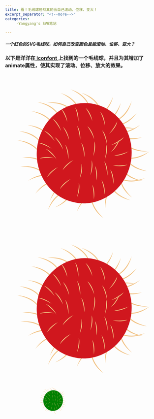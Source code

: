 ```yaml
---
title: 看！毛线球居然真的会自己滚动、位移、变大！
excerpt_separator: "<!--more-->"
categories:
     -Yangyang's SVG笔记

---
```


##### 一个红色的SVG毛线球，如何自己改变颜色且能滚动、位移、变大？
<!--more-->

### 以下是洋洋在[ iconfont ](https://www.iconfont.cn/)上找到的一个毛线球，并且为其增加了animate属性，使其实现了滚动、位移、放大的效果。


<div>
	<svg t="1606134366955" class="icon" viewBox="0 0 1024 1024" version="1.1" xmlns="http://www.w3.org/2000/svg" p-id="5844" width="1000" height="1000"><path d="M371.76 335.7c8.38-30.75-25.58-134.24-158.12-150.23 48.52 12 106.37 37 136 85.3 7.71 13.72 15.95 37.23 22.12 64.93zM314.41 479.09c6.76-31.15-32.57-132.72-165.76-141.75 49.08 9.43 108.15 31.38 140.35 78.06 8.34 13.3 17.8 36.36 25.41 63.69zM561.18 276.62c13.59-28.84-1.88-136.62-129.63-175.41 45.7 20.23 98.33 54.9 119.17 107.63 5.16 14.84 9.19 39.44 10.46 67.78zM333.55 392.72c7.84-30.89-27.92-133.77-160.71-147.45 48.71 11.15 107 35.14 137.51 82.92 7.9 13.58 16.55 36.96 23.2 64.53zM259.54 519.11C266.3 488 227 386.39 93.78 377.36c49.07 9.44 108.15 31.38 140.32 78.06 8.37 13.3 17.83 36.36 25.44 63.69zM650.54 784.84c-28.59-14.1-136.66-0.5-177.64 126.54 21-45.33 56.61-97.35 109.69-117.26 14.93-4.91 39.59-8.51 67.95-9.28zM304.88 655.29c0.14-31.88-59.45-123-191.61-104.19 50-1 112.32 8.2 153.48 47.18 10.96 11.27 25.01 31.86 38.13 57.01zM473.31 711.2c-28.59-14.1-136.66-0.51-177.64 126.54 21-45.33 56.61-97.35 109.69-117.27 14.93-4.9 39.64-8.47 67.95-9.27zM292.12 715.32c0.13-31.88-59.45-123.05-191.61-104.19 50-1 112.31 8.2 153.48 47.18 11.01 11.27 25.01 31.86 38.13 57.01z" fill="#F1C182" p-id="5845"></path><path d="M635.2 300.38c13.59-28.83-1.89-136.64-129.63-175.41 45.69 20.24 98.32 54.91 119.16 107.63 5.17 14.84 9.2 39.4 10.47 67.78zM494.82 300.38c13.59-28.83-1.88-136.64-129.63-175.41 45.7 20.24 98.33 54.91 119.17 107.63 5.16 14.84 9.19 39.4 10.46 67.78zM655.4 438.64c4.31-31.58 76-113.57 204.25-76.51-49.34-7.92-112.36-7.5-158.56 25.36-12.41 9.64-29.19 28.07-45.69 51.15zM246.78 579.14C253.53 548 214.2 446.43 81 437.39c49.08 9.44 108.16 31.38 140.32 78.07 8.38 13.29 17.85 36.36 25.46 63.68zM403.65 719.13C380.05 697.7 272.43 681 198 791.81c32.71-37.78 81.25-78 137.76-82.49 15.72-0.6 40.42 2.74 67.89 9.81zM460.55 771.23c-28.59-14.1-136.66-0.5-177.64 126.54 21-45.33 56.61-97.35 109.69-117.26 14.93-4.91 39.59-8.51 67.95-9.28z" fill="#F1C182" p-id="5846"></path><path d="M469.5 293.84c0.14-31.88-59.45-123-191.61-104.19 50-1 112.32 8.21 153.49 47.18 10.95 11.27 25 31.86 38.12 57.01zM369.25 710.25c-14.35-28.46-108.83-82.64-218-5.84C195.3 680.85 255 660.73 309.4 676.76c14.87 5.07 36.74 17.04 59.85 33.49zM711.37 646.45c9.72 30.36 94.56 98.66 214.43 39.88-47.22 16.37-109.36 26.91-160.56 2.56-13.89-7.33-33.62-22.57-53.87-42.44z" fill="#F1C182" p-id="5847"></path><path d="M775.36 699.26c-31.83-1.81-126 52.93-114.07 185.89 1.64-49.94 14.07-111.73 55.15-150.8 11.82-10.35 33.12-23.3 58.92-35.09z" fill="#F1C182" p-id="5848"></path><path d="M683.28 669.54c-11 29.91 13.79 136 144.42 163.44-47.28-16.17-102.7-46.12-128.09-96.83-6.43-14.33-12.61-38.49-16.33-66.61zM735.18 520.24c16.3 27.39 114.34 74.85 217.91-9.38-42.33 26.57-100.5 50.81-155.87 38.61-15.22-4.02-37.84-14.47-62.04-29.23zM773.61 607.36c-22.24 22.84-42.7 129.81 65.46 208-36.62-34-75.09-83.92-77.63-140.56-0.05-15.66 4.14-40.23 12.17-67.44z" fill="#F1C182" p-id="5849"></path><path d="M756.27 395.65c-1.8 31.83 52.94 126 185.9 114.08-49.95-1.64-111.73-14.07-150.81-55.15-10.36-11.83-23.3-33.13-35.09-58.93zM583.66 742.44c-22.24 22.83-42.71 129.81 65.46 208-36.62-34-75.1-83.92-77.63-140.56-0.06-15.66 4.14-40.24 12.17-67.44zM595.81 328.56c29.5 12.06 136.36-9 168.38-138.63C746.38 236.62 714.51 291 663 314.56c-14.6 5.94-39 11.25-67.19 14zM544.76 287.28c29.51 12.07 136.36-9 168.38-138.62-17.81 46.69-49.68 101.06-101.24 124.63-14.55 5.93-38.9 11.25-67.14 13.99z" fill="#F1C182" p-id="5850"></path><path d="M667.27 317.3c29.51 12.07 136.36-9 168.38-138.63-17.81 46.69-49.65 101.06-101.24 124.64-14.55 5.93-38.9 11.24-67.14 13.99zM748.51 558.43c-7.84 30.89 27.92 133.77 160.71 147.44-48.71-11.14-107-35.13-137.51-82.91-7.9-13.58-16.55-36.96-23.2-64.53zM776.58 493.39c-7.84 30.9 27.92 133.77 160.72 147.45-48.72-11.14-107-35.13-137.51-82.91-7.91-13.59-16.56-36.93-23.21-64.54zM449.4 698.24c15.09 28.08 5.28 136.55-120.27 181.94 44.58-22.59 95.32-60 113.37-113.71 4.38-15.09 7.12-39.87 6.9-68.23z" fill="#F1C182" p-id="5851"></path><path d="M661.91 326.08c23.22 21.83 130.54 40.43 206.88-69.08-33.37 37.2-82.6 76.54-139.19 80.07-15.71 0.33-40.35-3.44-67.69-10.99zM696.2 351.71c5.95 31.32 81.84 109.45 208 65.72-48.86 10.49-111.82 13.37-159.67-17-12.93-9-30.65-26.53-48.33-48.72z" fill="#F1C182" p-id="5852"></path><path d="M673.84 352.59c17.25 26.8 116.88 70.81 217.45-17-41.38 28-98.67 54.29-154.42 44-15.32-3.44-38.33-13.06-63.03-27z" fill="#F1C182" p-id="5853"></path><path d="M481.722356 851.583541a313.29 331.43 7 1 0 80.782313-657.919142 313.29 331.43 7 1 0-80.782313 657.919142Z" fill="#D0171E" p-id="5854"></path><path d="M369.66 229c20.4 15.08 38.87 57.72 41 88.71 0.08-4.13-17.27-53.95-41-88.71z" fill="#F1C182" p-id="5855"></path><path d="M462.61 220.37c16.5 19.28 24.91 65 20 95.65 1.04-4.02-4.67-56.49-20-95.65zM531.16 223.87c21 14.23 41.2 56.08 44.57 87-0.07-4.21-19.44-53.28-44.57-87zM628.47 250.06c18.58 17.29 32.12 61.73 30.72 92.76 0.58-4.12-11.05-55.59-30.72-92.76zM782.9 416.93c-12.51 22.07-52.6 45.55-83.11 51.38 4.15-0.4 51.51-23.63 83.11-51.38zM314.57 296.55c22.64 11.46 48 50.41 55.23 80.61-0.59-4.16-26.03-50.35-55.23-80.61zM257.2 374.34c24.41 6.93 56.7 40.34 69.58 68.61-1.37-3.95-35.15-44.47-69.58-68.61zM218.62 454.59c25.28-2.11 67.28 17.77 89.29 39.69-2.67-3.21-48.56-29.23-89.29-39.69zM636.79 700.94c16.49 19.28 24.91 65 20 95.64 1.04-4.03-4.68-56.48-20-95.64zM721.2 537.39c24.74 5.62 69.1-8.21 94-26.84-3.13 2.8-52.2 22.17-94 26.84zM740.42 312.79c-2.21 25.27-28.95 63.28-54.28 81.25 3.61-2.04 37.06-42.89 54.28-81.25zM382 350.1c20.41 15.08 38.87 57.72 41 88.71 0.13-4.16-17.23-53.99-41-88.71zM475 341.43c16.5 19.28 24.91 65 20 95.65 1-4.08-4.68-56.49-20-95.65zM543.54 344.93c21 14.24 41.2 56.08 44.57 87-0.06-4.21-19.44-53.28-44.57-87zM640.86 371.12c18.57 17.29 32.11 61.74 30.71 92.77 0.58-4.13-11.05-55.6-30.71-92.77zM327 417.61c22.64 11.46 48 50.41 55.23 80.61-0.64-4.12-26.08-50.35-55.23-80.61zM269.58 495.4c24.41 6.94 56.7 40.35 69.58 68.61-1.37-3.94-35.16-44.47-69.58-68.61z" fill="#F1C182" p-id="5856"></path><path d="M752.81 433.85c-2.22 25.27-28.95 63.28-54.29 81.25 3.61-2.1 37.06-42.89 54.29-81.25zM807.35 598.47c-21.86 12.87-68.32 13.19-97.67 3 3.79 1.73 56.44 5.26 97.67-3zM571.1 569.55c10.27 23.2 5.23 69.39-8.27 97.36 2.17-3.57 11.72-55.45 8.27-97.36zM694.74 631c16.5 19.28 24.91 65 20 95.65 1.04-4.01-4.67-56.46-20-95.65zM575.37 731.75c14.23 21 17.47 67.36 9.15 97.29 1.48-3.9 1.69-56.66-9.15-97.29zM486.61 718.25c9.13 23.67 1.86 69.56-13 96.85 2.39-3.46 14.39-54.82 13-96.85zM228.11 557.8c22-12.58 68.49-12.27 97.7-1.69-3.81-1.77-56.36-6.01-97.7 1.69zM277.92 680.76c8.09-24 43-54.71 71.85-66.23-4 1.18-46.1 32.99-71.85 66.23zM362.5 759.24c8.09-24 43-54.71 71.85-66.23-4 1.18-46.1 32.99-71.85 66.23zM654.75 576c16.5 19.28 24.91 65 20 95.65 1.04-4.03-4.67-56.48-20-95.65zM589.07 444.62c10.27 23.2 5.23 69.4-8.27 97.37 2.2-3.57 11.72-55.46 8.27-97.37zM666.92 464.12c10.27 23.2 5.23 69.4-8.27 97.37 2.15-3.57 11.72-55.49 8.27-97.37zM502.75 453.32c16.5 19.28 24.91 65 20 95.65 1.04-4.04-4.67-56.49-20-95.65zM397 466.67c16.5 19.28 24.91 65 20 95.65 1.08-4.04-4.63-56.49-20-95.65zM593.34 606.82c14.23 21 17.47 67.37 9.15 97.29 1.51-3.89 1.69-56.65-9.15-97.29zM504.57 593.33c9.14 23.67 1.86 69.56-13 96.85 2.35-3.46 14.43-54.83 13-96.85zM380.46 634.31c8.1-24 43-54.71 71.85-66.22-3.99 1.17-46.09 32.98-71.85 66.22z" fill="#F1C182" p-id="5857"></path>
	</svg>
</div>

<div>	<svg t="1606134366955" class="icon" viewBox="0 0 1024 1024" version="1.1" xmlns="http://www.w3.org/2000/svg" p-id="5844" width="1000" height="1000"><path d="M371.76 335.7c8.38-30.75-25.58-134.24-158.12-150.23 48.52 12 106.37 37 136 85.3 7.71 13.72 15.95 37.23 22.12 64.93zM314.41 479.09c6.76-31.15-32.57-132.72-165.76-141.75 49.08 9.43 108.15 31.38 140.35 78.06 8.34 13.3 17.8 36.36 25.41 63.69zM561.18 276.62c13.59-28.84-1.88-136.62-129.63-175.41 45.7 20.23 98.33 54.9 119.17 107.63 5.16 14.84 9.19 39.44 10.46 67.78zM333.55 392.72c7.84-30.89-27.92-133.77-160.71-147.45 48.71 11.15 107 35.14 137.51 82.92 7.9 13.58 16.55 36.96 23.2 64.53zM259.54 519.11C266.3 488 227 386.39 93.78 377.36c49.07 9.44 108.15 31.38 140.32 78.06 8.37 13.3 17.83 36.36 25.44 63.69zM650.54 784.84c-28.59-14.1-136.66-0.5-177.64 126.54 21-45.33 56.61-97.35 109.69-117.26 14.93-4.91 39.59-8.51 67.95-9.28zM304.88 655.29c0.14-31.88-59.45-123-191.61-104.19 50-1 112.32 8.2 153.48 47.18 10.96 11.27 25.01 31.86 38.13 57.01zM473.31 711.2c-28.59-14.1-136.66-0.51-177.64 126.54 21-45.33 56.61-97.35 109.69-117.27 14.93-4.9 39.64-8.47 67.95-9.27zM292.12 715.32c0.13-31.88-59.45-123.05-191.61-104.19 50-1 112.31 8.2 153.48 47.18 11.01 11.27 25.01 31.86 38.13 57.01z" fill="#F1C182" p-id="5845"></path><path d="M635.2 300.38c13.59-28.83-1.89-136.64-129.63-175.41 45.69 20.24 98.32 54.91 119.16 107.63 5.17 14.84 9.2 39.4 10.47 67.78zM494.82 300.38c13.59-28.83-1.88-136.64-129.63-175.41 45.7 20.24 98.33 54.91 119.17 107.63 5.16 14.84 9.19 39.4 10.46 67.78zM655.4 438.64c4.31-31.58 76-113.57 204.25-76.51-49.34-7.92-112.36-7.5-158.56 25.36-12.41 9.64-29.19 28.07-45.69 51.15zM246.78 579.14C253.53 548 214.2 446.43 81 437.39c49.08 9.44 108.16 31.38 140.32 78.07 8.38 13.29 17.85 36.36 25.46 63.68zM403.65 719.13C380.05 697.7 272.43 681 198 791.81c32.71-37.78 81.25-78 137.76-82.49 15.72-0.6 40.42 2.74 67.89 9.81zM460.55 771.23c-28.59-14.1-136.66-0.5-177.64 126.54 21-45.33 56.61-97.35 109.69-117.26 14.93-4.91 39.59-8.51 67.95-9.28z" fill="#F1C182" p-id="5846"></path><path d="M469.5 293.84c0.14-31.88-59.45-123-191.61-104.19 50-1 112.32 8.21 153.49 47.18 10.95 11.27 25 31.86 38.12 57.01zM369.25 710.25c-14.35-28.46-108.83-82.64-218-5.84C195.3 680.85 255 660.73 309.4 676.76c14.87 5.07 36.74 17.04 59.85 33.49zM711.37 646.45c9.72 30.36 94.56 98.66 214.43 39.88-47.22 16.37-109.36 26.91-160.56 2.56-13.89-7.33-33.62-22.57-53.87-42.44z" fill="#F1C182" p-id="5847"></path><path d="M775.36 699.26c-31.83-1.81-126 52.93-114.07 185.89 1.64-49.94 14.07-111.73 55.15-150.8 11.82-10.35 33.12-23.3 58.92-35.09z" fill="#F1C182" p-id="5848"></path><path d="M683.28 669.54c-11 29.91 13.79 136 144.42 163.44-47.28-16.17-102.7-46.12-128.09-96.83-6.43-14.33-12.61-38.49-16.33-66.61zM735.18 520.24c16.3 27.39 114.34 74.85 217.91-9.38-42.33 26.57-100.5 50.81-155.87 38.61-15.22-4.02-37.84-14.47-62.04-29.23zM773.61 607.36c-22.24 22.84-42.7 129.81 65.46 208-36.62-34-75.09-83.92-77.63-140.56-0.05-15.66 4.14-40.23 12.17-67.44z" fill="#F1C182" p-id="5849"></path><path d="M756.27 395.65c-1.8 31.83 52.94 126 185.9 114.08-49.95-1.64-111.73-14.07-150.81-55.15-10.36-11.83-23.3-33.13-35.09-58.93zM583.66 742.44c-22.24 22.83-42.71 129.81 65.46 208-36.62-34-75.1-83.92-77.63-140.56-0.06-15.66 4.14-40.24 12.17-67.44zM595.81 328.56c29.5 12.06 136.36-9 168.38-138.63C746.38 236.62 714.51 291 663 314.56c-14.6 5.94-39 11.25-67.19 14zM544.76 287.28c29.51 12.07 136.36-9 168.38-138.62-17.81 46.69-49.68 101.06-101.24 124.63-14.55 5.93-38.9 11.25-67.14 13.99z" fill="#F1C182" p-id="5850"></path><path d="M667.27 317.3c29.51 12.07 136.36-9 168.38-138.63-17.81 46.69-49.65 101.06-101.24 124.64-14.55 5.93-38.9 11.24-67.14 13.99zM748.51 558.43c-7.84 30.89 27.92 133.77 160.71 147.44-48.71-11.14-107-35.13-137.51-82.91-7.9-13.58-16.55-36.96-23.2-64.53zM776.58 493.39c-7.84 30.9 27.92 133.77 160.72 147.45-48.72-11.14-107-35.13-137.51-82.91-7.91-13.59-16.56-36.93-23.21-64.54zM449.4 698.24c15.09 28.08 5.28 136.55-120.27 181.94 44.58-22.59 95.32-60 113.37-113.71 4.38-15.09 7.12-39.87 6.9-68.23z" fill="#F1C182" p-id="5851"></path><path d="M661.91 326.08c23.22 21.83 130.54 40.43 206.88-69.08-33.37 37.2-82.6 76.54-139.19 80.07-15.71 0.33-40.35-3.44-67.69-10.99zM696.2 351.71c5.95 31.32 81.84 109.45 208 65.72-48.86 10.49-111.82 13.37-159.67-17-12.93-9-30.65-26.53-48.33-48.72z" fill="#F1C182" p-id="5852"></path><path d="M673.84 352.59c17.25 26.8 116.88 70.81 217.45-17-41.38 28-98.67 54.29-154.42 44-15.32-3.44-38.33-13.06-63.03-27z" fill="#F1C182" p-id="5853"></path><path d="M481.722356 851.583541a313.29 331.43 7 1 0 80.782313-657.919142 313.29 331.43 7 1 0-80.782313 657.919142Z" fill="#D0171E" p-id="5854"></path><path d="M369.66 229c20.4 15.08 38.87 57.72 41 88.71 0.08-4.13-17.27-53.95-41-88.71z" fill="#F1C182" p-id="5855"></path><path d="M462.61 220.37c16.5 19.28 24.91 65 20 95.65 1.04-4.02-4.67-56.49-20-95.65zM531.16 223.87c21 14.23 41.2 56.08 44.57 87-0.07-4.21-19.44-53.28-44.57-87zM628.47 250.06c18.58 17.29 32.12 61.73 30.72 92.76 0.58-4.12-11.05-55.59-30.72-92.76zM782.9 416.93c-12.51 22.07-52.6 45.55-83.11 51.38 4.15-0.4 51.51-23.63 83.11-51.38zM314.57 296.55c22.64 11.46 48 50.41 55.23 80.61-0.59-4.16-26.03-50.35-55.23-80.61zM257.2 374.34c24.41 6.93 56.7 40.34 69.58 68.61-1.37-3.95-35.15-44.47-69.58-68.61zM218.62 454.59c25.28-2.11 67.28 17.77 89.29 39.69-2.67-3.21-48.56-29.23-89.29-39.69zM636.79 700.94c16.49 19.28 24.91 65 20 95.64 1.04-4.03-4.68-56.48-20-95.64zM721.2 537.39c24.74 5.62 69.1-8.21 94-26.84-3.13 2.8-52.2 22.17-94 26.84zM740.42 312.79c-2.21 25.27-28.95 63.28-54.28 81.25 3.61-2.04 37.06-42.89 54.28-81.25zM382 350.1c20.41 15.08 38.87 57.72 41 88.71 0.13-4.16-17.23-53.99-41-88.71zM475 341.43c16.5 19.28 24.91 65 20 95.65 1-4.08-4.68-56.49-20-95.65zM543.54 344.93c21 14.24 41.2 56.08 44.57 87-0.06-4.21-19.44-53.28-44.57-87zM640.86 371.12c18.57 17.29 32.11 61.74 30.71 92.77 0.58-4.13-11.05-55.6-30.71-92.77zM327 417.61c22.64 11.46 48 50.41 55.23 80.61-0.64-4.12-26.08-50.35-55.23-80.61zM269.58 495.4c24.41 6.94 56.7 40.35 69.58 68.61-1.37-3.94-35.16-44.47-69.58-68.61z" fill="#F1C182" p-id="5856"></path><path d="M752.81 433.85c-2.22 25.27-28.95 63.28-54.29 81.25 3.61-2.1 37.06-42.89 54.29-81.25zM807.35 598.47c-21.86 12.87-68.32 13.19-97.67 3 3.79 1.73 56.44 5.26 97.67-3zM571.1 569.55c10.27 23.2 5.23 69.39-8.27 97.36 2.17-3.57 11.72-55.45 8.27-97.36zM694.74 631c16.5 19.28 24.91 65 20 95.65 1.04-4.01-4.67-56.46-20-95.65zM575.37 731.75c14.23 21 17.47 67.36 9.15 97.29 1.48-3.9 1.69-56.66-9.15-97.29zM486.61 718.25c9.13 23.67 1.86 69.56-13 96.85 2.39-3.46 14.39-54.82 13-96.85zM228.11 557.8c22-12.58 68.49-12.27 97.7-1.69-3.81-1.77-56.36-6.01-97.7 1.69zM277.92 680.76c8.09-24 43-54.71 71.85-66.23-4 1.18-46.1 32.99-71.85 66.23zM362.5 759.24c8.09-24 43-54.71 71.85-66.23-4 1.18-46.1 32.99-71.85 66.23zM654.75 576c16.5 19.28 24.91 65 20 95.65 1.04-4.03-4.67-56.48-20-95.65zM589.07 444.62c10.27 23.2 5.23 69.4-8.27 97.37 2.2-3.57 11.72-55.46 8.27-97.37zM666.92 464.12c10.27 23.2 5.23 69.4-8.27 97.37 2.15-3.57 11.72-55.49 8.27-97.37zM502.75 453.32c16.5 19.28 24.91 65 20 95.65 1.04-4.04-4.67-56.49-20-95.65zM397 466.67c16.5 19.28 24.91 65 20 95.65 1.08-4.04-4.63-56.49-20-95.65zM593.34 606.82c14.23 21 17.47 67.37 9.15 97.29 1.51-3.89 1.69-56.65-9.15-97.29zM504.57 593.33c9.14 23.67 1.86 69.56-13 96.85 2.35-3.46 14.43-54.83 13-96.85zM380.46 634.31c8.1-24 43-54.71 71.85-66.22-3.99 1.17-46.09 32.98-71.85 66.22z" fill="#F1C182" p-id="5857"></path>
	<animatetransform
					  attributeName="transform"
					  attributeType="XML"
					  type="rotate"
					  from="0"
					  to="360"
					  begin="2s"
					  dur="10s"
					  repeatCount="indefinite">
		</animatetransform>
		</svg>
	</div>

<div>
	<svg t="1606134366955" class="icon" viewBox="0 0 1024 1024" version="1.1" xmlns="http://www.w3.org/2000/svg" p-id="5844" width="400" height="300"><path d="M371.76 335.7c8.38-30.75-25.58-134.24-158.12-150.23 48.52 12 106.37 37 136 85.3 7.71 13.72 15.95 37.23 22.12 64.93zM314.41 479.09c6.76-31.15-32.57-132.72-165.76-141.75 49.08 9.43 108.15 31.38 140.35 78.06 8.34 13.3 17.8 36.36 25.41 63.69zM561.18 276.62c13.59-28.84-1.88-136.62-129.63-175.41 45.7 20.23 98.33 54.9 119.17 107.63 5.16 14.84 9.19 39.44 10.46 67.78zM333.55 392.72c7.84-30.89-27.92-133.77-160.71-147.45 48.71 11.15 107 35.14 137.51 82.92 7.9 13.58 16.55 36.96 23.2 64.53zM259.54 519.11C266.3 488 227 386.39 93.78 377.36c49.07 9.44 108.15 31.38 140.32 78.06 8.37 13.3 17.83 36.36 25.44 63.69zM650.54 784.84c-28.59-14.1-136.66-0.5-177.64 126.54 21-45.33 56.61-97.35 109.69-117.26 14.93-4.91 39.59-8.51 67.95-9.28zM304.88 655.29c0.14-31.88-59.45-123-191.61-104.19 50-1 112.32 8.2 153.48 47.18 10.96 11.27 25.01 31.86 38.13 57.01zM473.31 711.2c-28.59-14.1-136.66-0.51-177.64 126.54 21-45.33 56.61-97.35 109.69-117.27 14.93-4.9 39.64-8.47 67.95-9.27zM292.12 715.32c0.13-31.88-59.45-123.05-191.61-104.19 50-1 112.31 8.2 153.48 47.18 11.01 11.27 25.01 31.86 38.13 57.01z" fill="#F1C182" p-id="5845"></path><path d="M635.2 300.38c13.59-28.83-1.89-136.64-129.63-175.41 45.69 20.24 98.32 54.91 119.16 107.63 5.17 14.84 9.2 39.4 10.47 67.78zM494.82 300.38c13.59-28.83-1.88-136.64-129.63-175.41 45.7 20.24 98.33 54.91 119.17 107.63 5.16 14.84 9.19 39.4 10.46 67.78zM655.4 438.64c4.31-31.58 76-113.57 204.25-76.51-49.34-7.92-112.36-7.5-158.56 25.36-12.41 9.64-29.19 28.07-45.69 51.15zM246.78 579.14C253.53 548 214.2 446.43 81 437.39c49.08 9.44 108.16 31.38 140.32 78.07 8.38 13.29 17.85 36.36 25.46 63.68zM403.65 719.13C380.05 697.7 272.43 681 198 791.81c32.71-37.78 81.25-78 137.76-82.49 15.72-0.6 40.42 2.74 67.89 9.81zM460.55 771.23c-28.59-14.1-136.66-0.5-177.64 126.54 21-45.33 56.61-97.35 109.69-117.26 14.93-4.91 39.59-8.51 67.95-9.28z" fill="#F1C182" p-id="5846"></path><path d="M469.5 293.84c0.14-31.88-59.45-123-191.61-104.19 50-1 112.32 8.21 153.49 47.18 10.95 11.27 25 31.86 38.12 57.01zM369.25 710.25c-14.35-28.46-108.83-82.64-218-5.84C195.3 680.85 255 660.73 309.4 676.76c14.87 5.07 36.74 17.04 59.85 33.49zM711.37 646.45c9.72 30.36 94.56 98.66 214.43 39.88-47.22 16.37-109.36 26.91-160.56 2.56-13.89-7.33-33.62-22.57-53.87-42.44z" fill="#F1C182" p-id="5847"></path><path d="M775.36 699.26c-31.83-1.81-126 52.93-114.07 185.89 1.64-49.94 14.07-111.73 55.15-150.8 11.82-10.35 33.12-23.3 58.92-35.09z" fill="#F1C182" p-id="5848"></path><path d="M683.28 669.54c-11 29.91 13.79 136 144.42 163.44-47.28-16.17-102.7-46.12-128.09-96.83-6.43-14.33-12.61-38.49-16.33-66.61zM735.18 520.24c16.3 27.39 114.34 74.85 217.91-9.38-42.33 26.57-100.5 50.81-155.87 38.61-15.22-4.02-37.84-14.47-62.04-29.23zM773.61 607.36c-22.24 22.84-42.7 129.81 65.46 208-36.62-34-75.09-83.92-77.63-140.56-0.05-15.66 4.14-40.23 12.17-67.44z" fill="#F1C182" p-id="5849"></path><path d="M756.27 395.65c-1.8 31.83 52.94 126 185.9 114.08-49.95-1.64-111.73-14.07-150.81-55.15-10.36-11.83-23.3-33.13-35.09-58.93zM583.66 742.44c-22.24 22.83-42.71 129.81 65.46 208-36.62-34-75.1-83.92-77.63-140.56-0.06-15.66 4.14-40.24 12.17-67.44zM595.81 328.56c29.5 12.06 136.36-9 168.38-138.63C746.38 236.62 714.51 291 663 314.56c-14.6 5.94-39 11.25-67.19 14zM544.76 287.28c29.51 12.07 136.36-9 168.38-138.62-17.81 46.69-49.68 101.06-101.24 124.63-14.55 5.93-38.9 11.25-67.14 13.99z" fill="#F1C182" p-id="5850"></path><path d="M667.27 317.3c29.51 12.07 136.36-9 168.38-138.63-17.81 46.69-49.65 101.06-101.24 124.64-14.55 5.93-38.9 11.24-67.14 13.99zM748.51 558.43c-7.84 30.89 27.92 133.77 160.71 147.44-48.71-11.14-107-35.13-137.51-82.91-7.9-13.58-16.55-36.96-23.2-64.53zM776.58 493.39c-7.84 30.9 27.92 133.77 160.72 147.45-48.72-11.14-107-35.13-137.51-82.91-7.91-13.59-16.56-36.93-23.21-64.54zM449.4 698.24c15.09 28.08 5.28 136.55-120.27 181.94 44.58-22.59 95.32-60 113.37-113.71 4.38-15.09 7.12-39.87 6.9-68.23z" fill="#F1C182" p-id="5851"></path><path d="M661.91 326.08c23.22 21.83 130.54 40.43 206.88-69.08-33.37 37.2-82.6 76.54-139.19 80.07-15.71 0.33-40.35-3.44-67.69-10.99zM696.2 351.71c5.95 31.32 81.84 109.45 208 65.72-48.86 10.49-111.82 13.37-159.67-17-12.93-9-30.65-26.53-48.33-48.72z" fill="#F1C182" p-id="5852"></path><path d="M673.84 352.59c17.25 26.8 116.88 70.81 217.45-17-41.38 28-98.67 54.29-154.42 44-15.32-3.44-38.33-13.06-63.03-27z" fill="#F1C182" p-id="5853"></path><path d="M481.722356 851.583541a313.29 331.43 7 1 0 80.782313-657.919142 313.29 331.43 7 1 0-80.782313 657.919142Z" fill="green" p-id="5854"></path><path d="M369.66 229c20.4 15.08 38.87 57.72 41 88.71 0.08-4.13-17.27-53.95-41-88.71z" fill="#F1C182" p-id="5855"></path><path d="M462.61 220.37c16.5 19.28 24.91 65 20 95.65 1.04-4.02-4.67-56.49-20-95.65zM531.16 223.87c21 14.23 41.2 56.08 44.57 87-0.07-4.21-19.44-53.28-44.57-87zM628.47 250.06c18.58 17.29 32.12 61.73 30.72 92.76 0.58-4.12-11.05-55.59-30.72-92.76zM782.9 416.93c-12.51 22.07-52.6 45.55-83.11 51.38 4.15-0.4 51.51-23.63 83.11-51.38zM314.57 296.55c22.64 11.46 48 50.41 55.23 80.61-0.59-4.16-26.03-50.35-55.23-80.61zM257.2 374.34c24.41 6.93 56.7 40.34 69.58 68.61-1.37-3.95-35.15-44.47-69.58-68.61zM218.62 454.59c25.28-2.11 67.28 17.77 89.29 39.69-2.67-3.21-48.56-29.23-89.29-39.69zM636.79 700.94c16.49 19.28 24.91 65 20 95.64 1.04-4.03-4.68-56.48-20-95.64zM721.2 537.39c24.74 5.62 69.1-8.21 94-26.84-3.13 2.8-52.2 22.17-94 26.84zM740.42 312.79c-2.21 25.27-28.95 63.28-54.28 81.25 3.61-2.04 37.06-42.89 54.28-81.25zM382 350.1c20.41 15.08 38.87 57.72 41 88.71 0.13-4.16-17.23-53.99-41-88.71zM475 341.43c16.5 19.28 24.91 65 20 95.65 1-4.08-4.68-56.49-20-95.65zM543.54 344.93c21 14.24 41.2 56.08 44.57 87-0.06-4.21-19.44-53.28-44.57-87zM640.86 371.12c18.57 17.29 32.11 61.74 30.71 92.77 0.58-4.13-11.05-55.6-30.71-92.77zM327 417.61c22.64 11.46 48 50.41 55.23 80.61-0.64-4.12-26.08-50.35-55.23-80.61zM269.58 495.4c24.41 6.94 56.7 40.35 69.58 68.61-1.37-3.94-35.16-44.47-69.58-68.61z" fill="#F1C182" p-id="5856"></path><path d="M752.81 433.85c-2.22 25.27-28.95 63.28-54.29 81.25 3.61-2.1 37.06-42.89 54.29-81.25zM807.35 598.47c-21.86 12.87-68.32 13.19-97.67 3 3.79 1.73 56.44 5.26 97.67-3zM571.1 569.55c10.27 23.2 5.23 69.39-8.27 97.36 2.17-3.57 11.72-55.45 8.27-97.36zM694.74 631c16.5 19.28 24.91 65 20 95.65 1.04-4.01-4.67-56.46-20-95.65zM575.37 731.75c14.23 21 17.47 67.36 9.15 97.29 1.48-3.9 1.69-56.66-9.15-97.29zM486.61 718.25c9.13 23.67 1.86 69.56-13 96.85 2.39-3.46 14.39-54.82 13-96.85zM228.11 557.8c22-12.58 68.49-12.27 97.7-1.69-3.81-1.77-56.36-6.01-97.7 1.69zM277.92 680.76c8.09-24 43-54.71 71.85-66.23-4 1.18-46.1 32.99-71.85 66.23zM362.5 759.24c8.09-24 43-54.71 71.85-66.23-4 1.18-46.1 32.99-71.85 66.23zM654.75 576c16.5 19.28 24.91 65 20 95.65 1.04-4.03-4.67-56.48-20-95.65zM589.07 444.62c10.27 23.2 5.23 69.4-8.27 97.37 2.2-3.57 11.72-55.46 8.27-97.37zM666.92 464.12c10.27 23.2 5.23 69.4-8.27 97.37 2.15-3.57 11.72-55.49 8.27-97.37zM502.75 453.32c16.5 19.28 24.91 65 20 95.65 1.04-4.04-4.67-56.49-20-95.65zM397 466.67c16.5 19.28 24.91 65 20 95.65 1.08-4.04-4.63-56.49-20-95.65zM593.34 606.82c14.23 21 17.47 67.37 9.15 97.29 1.51-3.89 1.69-56.65-9.15-97.29zM504.57 593.33c9.14 23.67 1.86 69.56-13 96.85 2.35-3.46 14.43-54.83 13-96.85zM380.46 634.31c8.1-24 43-54.71 71.85-66.22-3.99 1.17-46.09 32.98-71.85 66.22z" fill="#F1C182" p-id="5857"></path>
	<animateTransform
					  attributeName="transform"
					  attributeType="XML"
					  type="rotate"
					  from="0"
					  to="360"
					  begin="0s"
					  dur="10s"
					  repeatCount="indefinite">
		</animateTransform>
		<animate attributeName="x" attributeType="XML" begin="0s" dur="6s" fill="freeze" from="300" to="0" /> 
    <animate attributeName="y" attributeType="XML" begin="0s" dur="6s" fill="freeze" from="100" to="0" /> 
    <animate attributeName="width" attributeType="XML" begin="0s" dur="6s" fill="freeze" from="300" to="800" /> 
    <animate attributeName="height" attributeType="XML" begin="0s" dur="6s" fill="freeze" from="100" to="300" /> 
    <animateColor attributeName="fill" attributeType="CSS" from="lime" to="red" begin="2s" dur="4s" fill="freeze" />
    </svg>
</div>